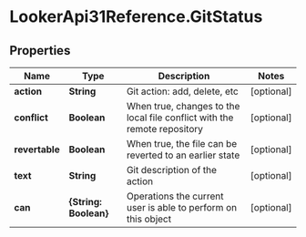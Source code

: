 # LookerApi31Reference.GitStatus

## Properties
Name | Type | Description | Notes
------------ | ------------- | ------------- | -------------
**action** | **String** | Git action: add, delete, etc | [optional] 
**conflict** | **Boolean** | When true, changes to the local file conflict with the remote repository | [optional] 
**revertable** | **Boolean** | When true, the file can be reverted to an earlier state | [optional] 
**text** | **String** | Git description of the action | [optional] 
**can** | **{String: Boolean}** | Operations the current user is able to perform on this object | [optional] 


